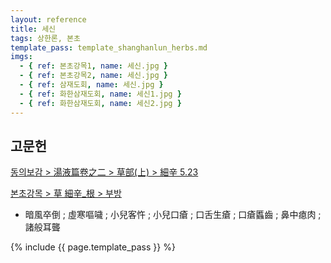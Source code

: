 ```yaml
---
layout: reference
title: 세신
tags: 상한론, 본초
template_pass: template_shanghanlun_herbs.md
imgs:
  - { ref: 본초강목1, name: 세신.jpg }
  - { ref: 본초강목2, name: 세신.jpg }
  - { ref: 삼재도회, name: 세신.jpg }
  - { ref: 화한삼재도회, name: 세신1.jpg }
  - { ref: 화한삼재도회, name: 세신2.jpg }
---
```



## 고문헌

[동의보감 > 湯液篇卷之二 > 草部(上) >  細辛 5.23](https://mediclassics.kr/books/8/volume/21/#content_1358)

[본초강목 > 草	細辛_根 > 부방]()

* 暗風卒倒 ; 虛寒嘔噦 ; 小兒客忤 ; 小兒口瘡 ; 口舌生瘡 ; 口瘡䘌齒 ; 鼻中瘜肉 ; 諸般耳聾


{% include {{ page.template_pass }} %}
